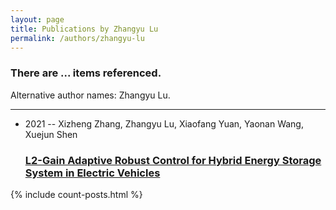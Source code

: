 ```yaml
---
layout: page
title: Publications by Zhangyu Lu
permalink: /authors/zhangyu-lu
---
```


<h3 id="number-posts">There are ... items referenced.</h3>
<p id='info-authors'>Alternative author names: Zhangyu Lu.</p>
<hr />
<ul class="post-list">
<li><span class='post-meta'>2021 -- Xizheng Zhang, Zhangyu Lu, Xiaofang Yuan, Yaonan Wang, Xuejun Shen</span><h3><a class='post-link' href="{{ site.baseurl }}/l2-gain-adaptive-robust-control-for-hybrid-energy-storage-system-in-electric-vehicles">L2-Gain Adaptive Robust Control for Hybrid Energy Storage System in Electric Vehicles</a></h3></li>

</ul>
{% include count-posts.html %}
